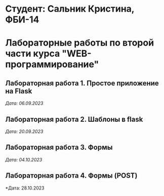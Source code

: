 # Студент: Сальник Кристина, ФБИ-14

# Лабораторные работы по второй части курса "WEB-программирование"

## Лабораторная работа 1. Простое приложение на Flask

*Дата: 06.09.2023*

## Лабораторная работа 2. Шаблоны в flask

*Дата: 20.09.2023*

## Лабораторная работа 3. Формы
*Дата: 04.10.2023*

## Лабораторная работа 4. Формы (POST)
*Дата: 28.10.2023
